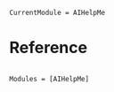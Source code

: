```@meta
CurrentModule = AIHelpMe
```

# Reference

```@index
```

```@autodocs
Modules = [AIHelpMe]
```
